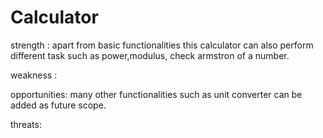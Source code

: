 # Calculator  

strength : apart from basic functionalities this calculator can also perform different task such as power,modulus, check armstron of a number.


weakness :


opportunities: many other functionalities such as unit converter can be added as future scope.


threats:



